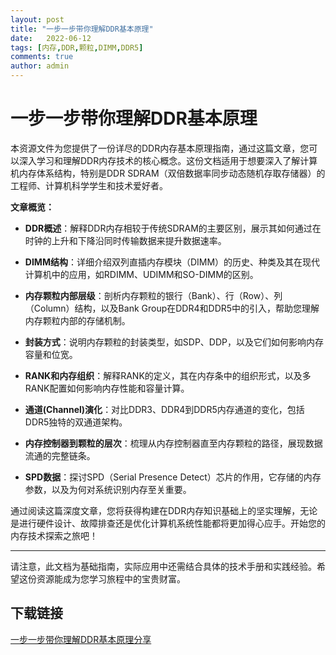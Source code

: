 ```yaml
---
layout: post
title: "一步一步带你理解DDR基本原理"
date:   2022-06-12
tags: [内存,DDR,颗粒,DIMM,DDR5]
comments: true
author: admin
---
```

# 一步一步带你理解DDR基本原理

本资源文件为您提供了一份详尽的DDR内存基本原理指南，通过这篇文章，您可以深入学习和理解DDR内存技术的核心概念。这份文档适用于想要深入了解计算机内存体系结构，特别是DDR SDRAM（双倍数据率同步动态随机存取存储器）的工程师、计算机科学学生和技术爱好者。

**文章概览：**

- **DDR概述**：解释DDR内存相较于传统SDRAM的主要区别，展示其如何通过在时钟的上升和下降沿同时传输数据来提升数据速率。
  
- **DIMM结构**：详细介绍双列直插内存模块（DIMM）的历史、种类及其在现代计算机中的应用，如RDIMM、UDIMM和SO-DIMM的区别。

- **内存颗粒内部层级**：剖析内存颗粒的银行（Bank）、行（Row）、列（Column）结构，以及Bank Group在DDR4和DDR5中的引入，帮助您理解内存颗粒内部的存储机制。

- **封装方式**：说明内存颗粒的封装类型，如SDP、DDP，以及它们如何影响内存容量和位宽。

- **RANK和内存组织**：解释RANK的定义，其在内存条中的组织形式，以及多RANK配置如何影响内存性能和容量计算。

- **通道(Channel)演化**：对比DDR3、DDR4到DDR5内存通道的变化，包括DDR5独特的双通道架构。

- **内存控制器到颗粒的层次**：梳理从内存控制器直至内存颗粒的路径，展现数据流通的完整链条。

- **SPD数据**：探讨SPD（Serial Presence Detect）芯片的作用，它存储的内存参数，以及为何对系统识别内存至关重要。

通过阅读这篇深度文章，您将获得构建在DDR内存知识基础上的坚实理解，无论是进行硬件设计、故障排查还是优化计算机系统性能都将更加得心应手。开始您的内存技术探索之旅吧！

---

请注意，此文档为基础指南，实际应用中还需结合具体的技术手册和实践经验。希望这份资源能成为您学习旅程中的宝贵财富。

## 下载链接

[一步一步带你理解DDR基本原理分享](https://pan.quark.cn/s/1823955f3cca)
